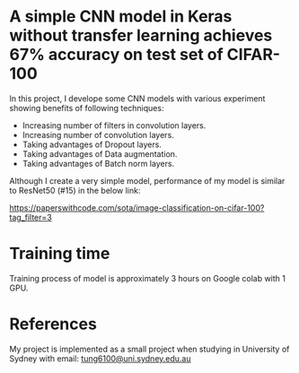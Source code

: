 # A simple CNN model in Keras without transfer learning achieves 67% accuracy on test set of CIFAR-100

In this project, I develope some CNN models with various experiment showing benefits of following techniques:
- Increasing number of filters in  convolution layers.
- Increasing number of convolution layers.
- Taking advantages of Dropout layers.
- Taking advantages of Data augmentation.
- Taking advantages of Batch norm layers.

Although I create a very simple model, performance of my model is similar to ResNet50 (#15) in the below link:

https://paperswithcode.com/sota/image-classification-on-cifar-100?tag_filter=3

# Training time

Training process of model is approximately 3 hours on Google colab with 1 GPU.

# References

My project is implemented as a small project when studying in University of Sydney with email: tung6100@uni.sydney.edu.au
